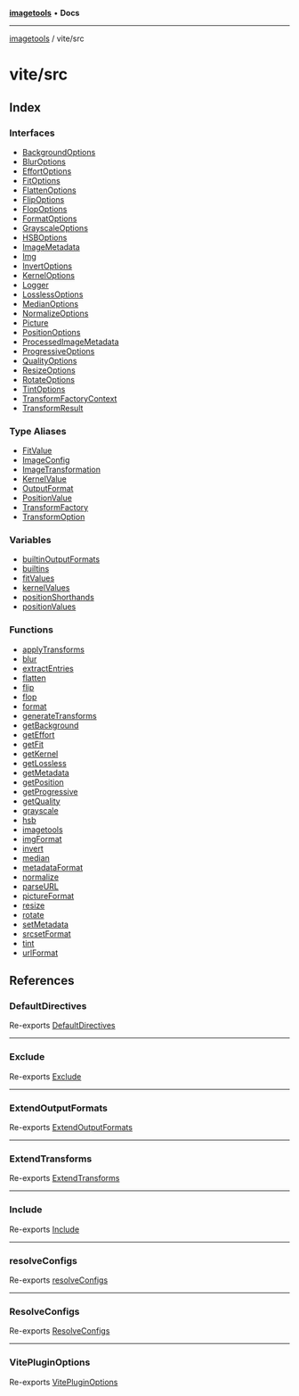 [**imagetools**](../../README.md) • **Docs**

***

[imagetools](../../modules.md) / vite/src

# vite/src

## Index

### Interfaces

- [BackgroundOptions](interfaces/BackgroundOptions.md)
- [BlurOptions](interfaces/BlurOptions.md)
- [EffortOptions](interfaces/EffortOptions.md)
- [FitOptions](interfaces/FitOptions.md)
- [FlattenOptions](interfaces/FlattenOptions.md)
- [FlipOptions](interfaces/FlipOptions.md)
- [FlopOptions](interfaces/FlopOptions.md)
- [FormatOptions](interfaces/FormatOptions.md)
- [GrayscaleOptions](interfaces/GrayscaleOptions.md)
- [HSBOptions](interfaces/HSBOptions.md)
- [ImageMetadata](interfaces/ImageMetadata.md)
- [Img](interfaces/Img.md)
- [InvertOptions](interfaces/InvertOptions.md)
- [KernelOptions](interfaces/KernelOptions.md)
- [Logger](interfaces/Logger.md)
- [LosslessOptions](interfaces/LosslessOptions.md)
- [MedianOptions](interfaces/MedianOptions.md)
- [NormalizeOptions](interfaces/NormalizeOptions.md)
- [Picture](interfaces/Picture.md)
- [PositionOptions](interfaces/PositionOptions.md)
- [ProcessedImageMetadata](interfaces/ProcessedImageMetadata.md)
- [ProgressiveOptions](interfaces/ProgressiveOptions.md)
- [QualityOptions](interfaces/QualityOptions.md)
- [ResizeOptions](interfaces/ResizeOptions.md)
- [RotateOptions](interfaces/RotateOptions.md)
- [TintOptions](interfaces/TintOptions.md)
- [TransformFactoryContext](interfaces/TransformFactoryContext.md)
- [TransformResult](interfaces/TransformResult.md)

### Type Aliases

- [FitValue](type-aliases/FitValue.md)
- [ImageConfig](type-aliases/ImageConfig.md)
- [ImageTransformation](type-aliases/ImageTransformation.md)
- [KernelValue](type-aliases/KernelValue.md)
- [OutputFormat](type-aliases/OutputFormat.md)
- [PositionValue](type-aliases/PositionValue.md)
- [TransformFactory](type-aliases/TransformFactory.md)
- [TransformOption](type-aliases/TransformOption.md)

### Variables

- [builtinOutputFormats](variables/builtinOutputFormats.md)
- [builtins](variables/builtins.md)
- [fitValues](variables/fitValues.md)
- [kernelValues](variables/kernelValues.md)
- [positionShorthands](variables/positionShorthands.md)
- [positionValues](variables/positionValues.md)

### Functions

- [applyTransforms](functions/applyTransforms.md)
- [blur](functions/blur.md)
- [extractEntries](functions/extractEntries.md)
- [flatten](functions/flatten.md)
- [flip](functions/flip.md)
- [flop](functions/flop.md)
- [format](functions/format.md)
- [generateTransforms](functions/generateTransforms.md)
- [getBackground](functions/getBackground.md)
- [getEffort](functions/getEffort.md)
- [getFit](functions/getFit.md)
- [getKernel](functions/getKernel.md)
- [getLossless](functions/getLossless.md)
- [getMetadata](functions/getMetadata.md)
- [getPosition](functions/getPosition.md)
- [getProgressive](functions/getProgressive.md)
- [getQuality](functions/getQuality.md)
- [grayscale](functions/grayscale.md)
- [hsb](functions/hsb.md)
- [imagetools](functions/imagetools.md)
- [imgFormat](functions/imgFormat.md)
- [invert](functions/invert.md)
- [median](functions/median.md)
- [metadataFormat](functions/metadataFormat.md)
- [normalize](functions/normalize.md)
- [parseURL](functions/parseURL.md)
- [pictureFormat](functions/pictureFormat.md)
- [resize](functions/resize.md)
- [rotate](functions/rotate.md)
- [setMetadata](functions/setMetadata.md)
- [srcsetFormat](functions/srcsetFormat.md)
- [tint](functions/tint.md)
- [urlFormat](functions/urlFormat.md)

## References

### DefaultDirectives

Re-exports [DefaultDirectives](types/type-aliases/DefaultDirectives.md)

***

### Exclude

Re-exports [Exclude](types/type-aliases/Exclude.md)

***

### ExtendOutputFormats

Re-exports [ExtendOutputFormats](types/type-aliases/ExtendOutputFormats.md)

***

### ExtendTransforms

Re-exports [ExtendTransforms](types/type-aliases/ExtendTransforms.md)

***

### Include

Re-exports [Include](types/type-aliases/Include.md)

***

### resolveConfigs

Re-exports [resolveConfigs](types/interfaces/VitePluginOptions.md#resolveconfigs)

***

### ResolveConfigs

Re-exports [ResolveConfigs](types/type-aliases/ResolveConfigs.md)

***

### VitePluginOptions

Re-exports [VitePluginOptions](types/interfaces/VitePluginOptions.md)
